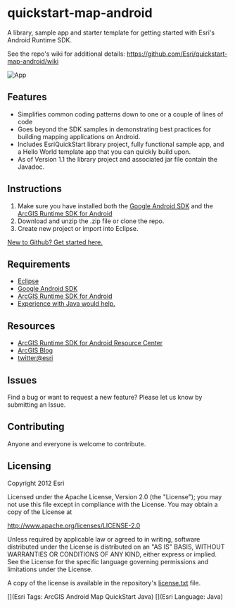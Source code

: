 quickstart-map-android
==================

A library, sample app and starter template for getting started with Esri's Android Runtime SDK.

See the repo's wiki for additional details: https://github.com/Esri/quickstart-map-android/wiki

![App](https://raw.github.com/Esri/quickstart-map-android/master/quickstart-android.png)

## Features
* Simplifies common coding patterns down to one or a couple of lines of code
* Goes beyond the SDK samples in demonstrating best practices for building mapping applications on Android.
* Includes EsriQuickStart library project, fully functional sample app, and a Hello World template app that you can quickly build upon.
* As of Version 1.1 the library project and associated jar file contain the Javadoc.

## Instructions

1. Make sure you have installed both the [Google Android SDK](http://developer.android.com/sdk/index.html) and the [ArcGIS Runtime SDK for Android](http://resources.arcgis.com/en/help/android-sdk/concepts/0119/01190000002m000000.htm)
2. Download and unzip the .zip file or clone the repo.
3. Create new project or import into Eclipse.

[New to Github? Get started here.](http://htmlpreview.github.com/?https://github.com/Esri/esri.github.com/blob/master/help/esri-getting-to-know-github.html)

## Requirements

* [Eclipse](http://www.eclipse.org/downloads/)
* [Google Android SDK](http://developer.android.com/sdk/index.html)
* [ArcGIS Runtime SDK for Android](http://resources.arcgis.com/en/help/android-sdk/concepts/0119/01190000002m000000.htm)
* [Experience with Java would help.](http://developer.android.com/training/index.html)

## Resources

* [ArcGIS Runtime SDK for Android Resource Center](http://resources.arcgis.com/en/communities/runtime-android/)
* [ArcGIS Blog](http://blogs.esri.com/esri/arcgis/)
* [twitter@esri](http://twitter.com/esri)

## Issues

Find a bug or want to request a new feature?  Please let us know by submitting an Issue.

## Contributing

Anyone and everyone is welcome to contribute. 

## Licensing
Copyright 2012 Esri

Licensed under the Apache License, Version 2.0 (the "License");
you may not use this file except in compliance with the License.
You may obtain a copy of the License at

   http://www.apache.org/licenses/LICENSE-2.0

Unless required by applicable law or agreed to in writing, software
distributed under the License is distributed on an "AS IS" BASIS,
WITHOUT WARRANTIES OR CONDITIONS OF ANY KIND, either express or implied.
See the License for the specific language governing permissions and
limitations under the License.

A copy of the license is available in the repository's [license.txt](https://raw.github.com/Esri/switch-basemaps-js/master/license.txt) file.

[](Esri Tags: ArcGIS Android Map QuickStart Java)
[](Esri Language: Java)
